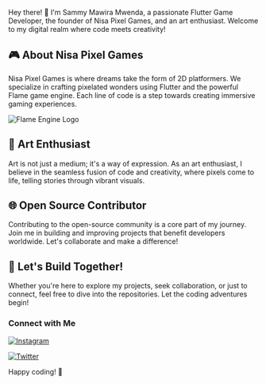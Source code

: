 Hey there! 👋 I'm Sammy Mawira Mwenda, a passionate Flutter Game Developer, the founder of Nisa Pixel Games, and an art enthusiast. Welcome to my digital realm where code meets creativity!

## 🎮 About Nisa Pixel Games
Nisa Pixel Games is where dreams take the form of 2D platformers. We specialize in crafting pixelated wonders using Flutter and the powerful Flame game engine. Each line of code is a step towards creating immersive gaming experiences.

![Flame Engine Logo](https://docs.flame-engine.org/latest/_static/logo_flame.png) 

## 🎨 Art Enthusiast
Art is not just a medium; it's a way of expression. As an art enthusiast, I believe in the seamless fusion of code and creativity, where pixels come to life, telling stories through vibrant visuals.

## 🌐 Open Source Contributor
Contributing to the open-source community is a core part of my journey. Join me in building and improving projects that benefit developers worldwide. Let's collaborate and make a difference!

## 🚀 Let's Build Together!
Whether you're here to explore my projects, seek collaboration, or just to connect, feel free to dive into the repositories. Let the coding adventures begin!

### Connect with Me
[![Instagram]()](https://www.instagram.com/nisapixelgames/) 

[![Twitter](https://cdn-icons-png.flaticon.com/128/5969/5969020.png)](https://twitter.com/nisapixelgames)

Happy coding! 🌟
